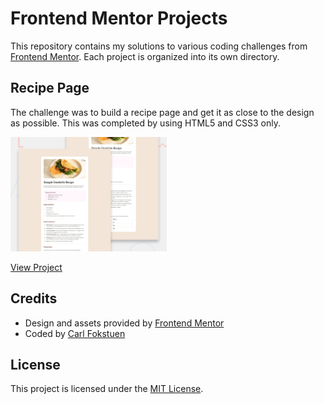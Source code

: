 # Frontend Mentor Projects

This repository contains my solutions to various coding challenges from [Frontend Mentor](https://www.frontendmentor.io/). Each project is organized into its own directory.

## Recipe Page

The challenge was to build a recipe page and get it as close to the design as possible. This was completed by using HTML5 and CSS3 only.

<img src="Recipe_Page/desktop-preview.jpg" alt="Recipe Page Preview" width="250">

[View Project](Recipe_Page)


## Credits

- Design and assets provided by [Frontend Mentor](https://www.frontendmentor.io/)
- Coded by [Carl Fokstuen](https://github.com/your-username)

## License

This project is licensed under the [MIT License](LICENSE).
